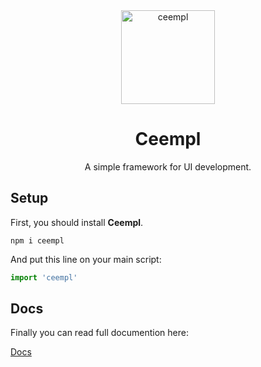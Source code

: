 <div align="center">
  <a href="http://ceempl.com" target="_blank"> 
    <img src="https://i.ibb.co/Kx20swD/ceempl.png" alt="ceempl" height="150" />
  </a>
  <h1><b> Ceempl </b></h1>
  <p>A simple framework for UI development.</p>
</div>



## Setup
First, you should install <b>Ceempl</b>.

```terminal
npm i ceempl
```

 
And put this line on your main script:

```javascript
import 'ceempl'
```



## Docs

Finally you can read full documention here:

[Docs](http://ceempl.com)

